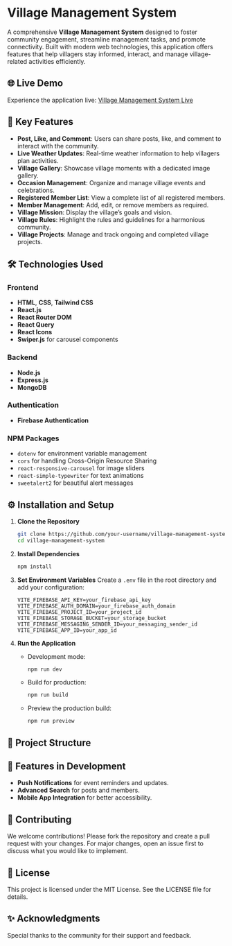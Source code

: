 # Village Management System

A comprehensive **Village Management System** designed to foster community engagement, streamline management tasks, and promote connectivity. Built with modern web technologies, this application offers features that help villagers stay informed, interact, and manage village-related activities efficiently.

## 🌐 Live Demo

Experience the application live: [Village Management System Live](https://village-management-39944.web.app/)

## 🚀 Key Features

- **Post, Like, and Comment**: Users can share posts, like, and comment to interact with the community.
- **Live Weather Updates**: Real-time weather information to help villagers plan activities.
- **Village Gallery**: Showcase village moments with a dedicated image gallery.
- **Occasion Management**: Organize and manage village events and celebrations.
- **Registered Member List**: View a complete list of all registered members.
- **Member Management**: Add, edit, or remove members as required.
- **Village Mission**: Display the village’s goals and vision.
- **Village Rules**: Highlight the rules and guidelines for a harmonious community.
- **Village Projects**: Manage and track ongoing and completed village projects.

## 🛠️ Technologies Used

### Frontend
- **HTML**, **CSS**, **Tailwind CSS**
- **React.js**
- **React Router DOM**
- **React Query**
- **React Icons**
- **Swiper.js** for carousel components

### Backend
- **Node.js**
- **Express.js**
- **MongoDB**

### Authentication
- **Firebase Authentication**

### NPM Packages
- `dotenv` for environment variable management
- `cors` for handling Cross-Origin Resource Sharing
- `react-responsive-carousel` for image sliders
- `react-simple-typewriter` for text animations
- `sweetalert2` for beautiful alert messages

## ⚙️ Installation and Setup

1. **Clone the Repository**
   ```bash
   git clone https://github.com/your-username/village-management-system.git
   cd village-management-system
   ```

2. **Install Dependencies**
   ```bash
   npm install
   ```

3. **Set Environment Variables**
   Create a `.env` file in the root directory and add your configuration:
   ```env
   VITE_FIREBASE_API_KEY=your_firebase_api_key
   VITE_FIREBASE_AUTH_DOMAIN=your_firebase_auth_domain
   VITE_FIREBASE_PROJECT_ID=your_project_id
   VITE_FIREBASE_STORAGE_BUCKET=your_storage_bucket
   VITE_FIREBASE_MESSAGING_SENDER_ID=your_messaging_sender_id
   VITE_FIREBASE_APP_ID=your_app_id
   ```

4. **Run the Application**
   - Development mode:
     ```bash
     npm run dev
     ```
   - Build for production:
     ```bash
     npm run build
     ```
   - Preview the production build:
     ```bash
     npm run preview
     ```


## 📂 Project Structure


## 🌟 Features in Development

- **Push Notifications** for event reminders and updates.
- **Advanced Search** for posts and members.
- **Mobile App Integration** for better accessibility.

## 🤝 Contributing

We welcome contributions! Please fork the repository and create a pull request with your changes. For major changes, open an issue first to discuss what you would like to implement.

## 📜 License

This project is licensed under the MIT License. See the LICENSE file for details.

## ✨ Acknowledgments

Special thanks to the community for their support and feedback.
